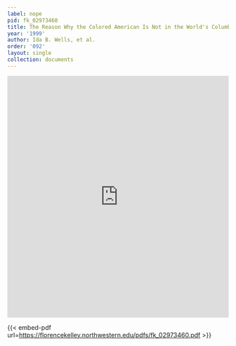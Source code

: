 ```yaml
---
label: nope
pid: fk_02973460
title: The Reason Why the Colored American Is Not in the World's Columbian Exposition
year: '1999'
author: Ida B. Wells, et al.
order: '092'
layout: single
collection: documents
---
```

<iframe src="https://northwestern.app.box.com/embed/s/fe321sxr7djx533in9g9rs03bqqqrc53?sortColumn=date&view=list" width="100%" height="550" frameborder="0" allowfullscreen webkitallowfullscreen msallowfullscreen></iframe>


{{< embed-pdf url=https://florencekelley.northwestern.edu/pdfs/fk_02973460.pdf >}}